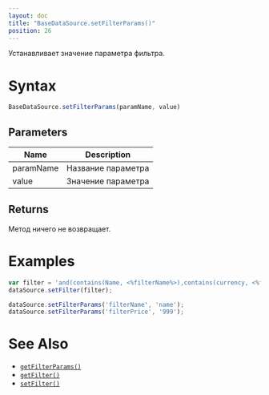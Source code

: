 ```yaml
---
layout: doc
title: "BaseDataSource.setFilterParams()"
position: 26
---
```


Устанавливает значение параметра фильтра.

# Syntax

```js
BaseDataSource.setFilterParams(paramName, value)
```

## Parameters

|Name|Description|
|----|-----------|
|paramName|Название параметра|
|value|Значение параметра|

## Returns

Метод ничего не возвращает.

# Examples

```js
var filter = 'and(contains(Name, <%filterName%>),contains(currency, <%filterPrice%>))';
dataSource.setFilter(filter);

dataSource.setFilterParams('filterName', 'name');
dataSource.setFilterParams('filterPrice', '999');
```

# See Also

* [`getFilterParams()`](../BaseDataSource.getFilterParams/)
* [`getFilter()`](../BaseDataSource.getFilter/)
* [`setFilter()`](../BaseDataSource.setFilter/)
